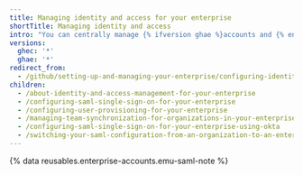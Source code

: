 ```yaml
---
title: Managing identity and access for your enterprise
shortTitle: Managing identity and access
intro: "You can centrally manage {% ifversion ghae %}accounts and {% endif %}access to your {% ifversion ghae %}enterprise{% elsif ghec %}enterprise's resources{% endif %} on {% data variables.product.product_name %} with SAML single sign-on (SSO) and System for Cross-domain Identity Management (SCIM)."
versions:
  ghec: '*'
  ghae: '*'
redirect_from:
  - /github/setting-up-and-managing-your-enterprise/configuring-identity-and-access-management-for-your-enterprise-account
children:
  - /about-identity-and-access-management-for-your-enterprise
  - /configuring-saml-single-sign-on-for-your-enterprise
  - /configuring-user-provisioning-for-your-enterprise
  - /managing-team-synchronization-for-organizations-in-your-enterprise
  - /configuring-saml-single-sign-on-for-your-enterprise-using-okta
  - /switching-your-saml-configuration-from-an-organization-to-an-enterprise-account
---
```


{% data reusables.enterprise-accounts.emu-saml-note %}
